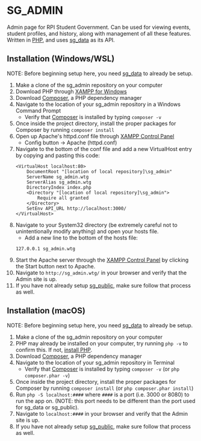 # SG_ADMIN

Admin page for RPI Student Government. Can be used for viewing events, student profiles, and history, along with management of all these features.
Written in [PHP](https://www.php.net/), and uses [sg_data](https://github.com/wtg/sg_data) as its API.

## Installation (Windows/WSL)

NOTE: Before beginning setup here, you need [sg_data](https://github.com/wtg/sg_data) to already be setup.

1. Make a clone of the sg_admin repository on your computer
2. Download PHP through [XAMPP for Windows](https://www.apachefriends.org/index.html)
3. Download [Composer](https://getcomposer.org/), a PHP dependency manager
4. Navigate to the location of your sg_admin repository in a Windows Command Prompt
    - Verify that [Composer](https://getcomposer.org/) is installed by typing `composer -v`
5. Once inside the project directory, install the proper packages for Composer by running `composer install`
6. Open up Apache's httpd.conf file through [XAMPP Control Panel](https://www.apachefriends.org/index.html)
    - Config button -> Apache (httpd.conf)
7. Navigate to the bottom of the conf file and add a new VirtualHost entry by copying and pasting this code:
    ```
    <VirtualHost localhost:80>
        DocumentRoot "[location of local repository]\sg_admin"
        ServerName sg_admin.wtg
        ServerAlias sg_admin.wtg
        DirectoryIndex index.php
        <Directory "[location of local repository]\sg_admin">
            Require all granted
        </Directory>
        SetEnv API_URL http://localhost:3000/
    </VirtualHost>
    ```
8. Navigate to your System32 directory (be extremely careful not to unintentionally modify anything) and open your hosts file.
    - Add a new line to the bottom of the hosts file:
    ```
    127.0.0.1 sg_admin.wtg
    ```
9. Start the Apache server through the [XAMPP Control Panel](https://www.apachefriends.org/index.html) by clicking the Start button next to Apache.
10. Navigate to `http://sg_admin.wtg/` in your browser and verify that the Admin site is up.
11. If you have not already setup [sg_public](https://github.com/justetz/sg_public), make sure follow that process as well.
    
## Installation (macOS)

NOTE: Before beginning setup here, you need [sg_data](https://github.com/wtg/sg_data) to already be setup.

1. Make a clone of the sg_admin repository on your computer
2. PHP may already be installed on your computer, try running `php -v` to confirm this. If not, [install PHP](https://www.php.net/manual/en/install.macosx.php).
3. Download [Composer](https://getcomposer.org/), a PHP dependency manager
4. Navigate to the location of your sg_admin repository in Terminal
    - Verify that [Composer](https://getcomposer.org/) is installed by typing `composer -v` (or `php composer.phar -v`)
5. Once inside the project directory, install the proper packages for Composer by running `composer install` (or `php composer.phar install`)
6. Run `php -S localhost:####` where `####` is a port (i.e. 3000 or 8080) to run the app on. (NOTE: this port needs to be different than the port used for sg_data or sg_public).
7. Navigate to `localhost:####` in your browser and verify that the Admin site is up.
8. If you have not already setup [sg_public](https://github.com/justetz/sg_public), make sure follow that process as well.
